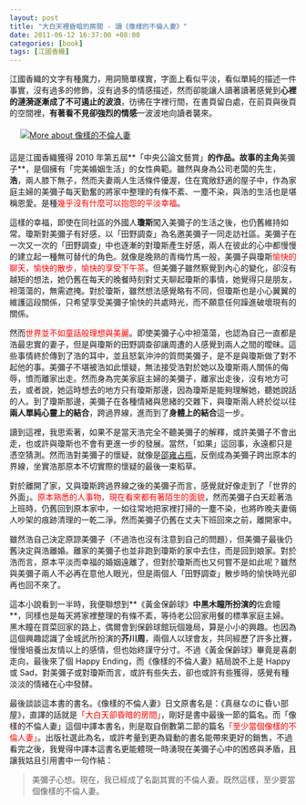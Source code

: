 ```yaml
--- 
layout: post
title: "大白天裡昏暗的房間 - 讀《像樣的不倫人妻》"
date: 2011-06-12 16:37:00 +08:00
categories: [book]
tags: [江國香織]
---
```


江國香織的文字有種魔力，用詞簡單樸實，字面上看似平淡，看似單純的描述一件事實，沒有過多的修飾，沒有過多的情感描述，然而卻能讓人讀著讀著感覺到<b>心裡的漣漪逐漸成了不可遏止的波浪</b>，彷彿在字裡行間，在書頁留白處，在前頁與後頁的空間裡，<b>有著看不見卻強烈的情感</b>一波波地向讀者襲來。

<a href="http://www.anobii.com/books/%E5%83%8F%E6%A8%A3%E7%9A%84%E4%B8%8D%E5%80%AB%E4%BA%BA%E5%A6%BB/9789861752327/013e867d6c1edc8b8a/" style="margin-left: 1em; margin-right: 1em;" title="More about 像樣的不倫人妻"><img alt="More about 像樣的不倫人妻" src="http://image.anobii.com/anobi/image_book.php?type=4&amp;item_id=013e867d6c1edc8b8a&amp;time=1305629318" style="padding-bottom: 5px; padding-left: 5px; padding-right: 5px; padding-top: 5px;" title="More about 像樣的不倫人妻" /></a>

<!-- more -->

這是江國香織獲得 2010 年第五屆**「中央公論文藝賞」**的作品。故事的主角**美彌子**，是個擁有「完美婚姻生活」的女性典範。雖然與身為公司老闆的先生，**浩**，兩人膝下無子，然而夫妻兩人生活條件優渥，住在寬敞舒適的屋子中，作為家庭主婦的美彌子每天勤奮的將家中整理的有條不紊、一塵不染，與浩的生活也是堪稱恩愛。是種<span style="color:red;">幾乎沒有什麼可以抱怨的平淡幸福</span>。

這樣的幸福，即使在同社區的外國人**瓊斯**闖入美彌子的生活之後，也仍舊維持如常。瓊斯對美彌子有好感，以「田野調查」為名邀美彌子一同走訪社區。美彌子在一次又一次的「田野調查」中也逐漸的對瓊斯產生好感，兩人在彼此的心中都慢慢的建立起一種無可替代的角色。就像是晚熟的青梅竹馬一般，美彌子與瓊斯<span style="color:red;">愉快的聊天，愉快的散步，愉快的享受下午茶</span>。但美彌子雖然察覺到內心的變化，卻沒有越矩的想法，她仍舊在每天的晚餐時刻對丈夫聊起瓊斯的事情，她覺得只是朋友，袒蕩蕩的，無需遮掩。對於瓊斯，雖然想法感覺略有不同，但瓊斯也是小心翼翼的維護這段關係，只希望享受美彌子愉快的共處時光，而不願意任何躁進破壞現有的關係。

然而<span style="color:red;">世界並不如童話般理想與美麗</span>。即使美彌子心中袒蕩蕩，也認為自己一直都是浩最忠實的妻子，但是與瓊斯的田野調查卻讓周遭的人感覺到兩人之間的曖昧。這些事情終於傳到了浩的耳中，並且怒氣沖沖的質問美彌子，是不是與瓊斯做了對不起他的事。美彌子不堪被浩如此懷疑，無法接受浩對於她以及瓊斯兩人關係的侮辱，憤而離家出走。然而身為完美家庭主婦的美彌子，離家出走後，沒有地方可去，或者說，她這時想去的地方只有瓊斯那邊，因為瓊斯是能夠理解她，聽她說話的人。到了瓊斯那邊，美彌子在各種情緒與思緒的交雜下，與瓊斯兩人終於從以往**兩人單純心靈上的結合**，跨過界線，進而到了**身體上的結合**這一步。

讀到這裡，我思索著，如果不是當天浩完全不聽美彌子的解釋，或許美彌子不會出走，也或許與瓊斯也不會有更進一步的發展。當然，「如果」這回事，永遠都只是憑空猜測。然而浩對美彌子的懷疑，就像是[邵雍占瓶](/blog/2011/06/10/result-lead-by-prediction/)，反倒成為美彌子跨出原本的界線，坐實浩那原本不切實際的懷疑的最後一束稻草。

對於離開了家，又與瓊斯跨過界線之後的美彌子而言，感覺就好像走到了「世界的外面」。<span style="color:red;">原本熟悉的人事物，現在看來都有著陌生的面貌</span>，然而美彌子白天趁著浩上班時，仍舊回到原本家中，一如往常地把家裡打掃的一塵不染，也將昨晚夫妻倆人吵架的痕跡清理的一乾二淨。然而美彌子仍舊在丈夫下班回來之前，離開家中。

雖然浩自己決定原諒美彌子（不過浩也沒有注意到自己的問題），但美彌子最後仍舊決定與浩離婚。離家的美彌子也並非跑到瓊斯的家中去住，而是回到娘家。對於浩而言，原本平淡而幸福的婚姻遠離了，但對於瓊斯而也又何嘗不是如此呢？雖然與美彌子兩人不必再在意他人眼光，但是兩個人「田野調查」散步時的愉快時光卻再也回不來了。

這本小說看到一半時，我便聯想到**《黃金保齡球》**中黑木瞳所扮演的**佐倉瞳**，同樣也是每天將家裡整理的有條不紊，等待老公回家用餐的標準家庭主婦。黑木瞳在買菜回家的路上，偶爾會到保齡球館玩個幾局，算是小小的興趣。也因為這個興趣認識了金城武所扮演的**芥川周**，兩個人以球會友，共同經歷了許多比賽，慢慢培養出友情以上的感情，但也始終謹守分寸。不過《黃金保齡球》畢竟是喜劇走向，最後來了個 Happy Ending，而《像樣的不倫人妻》結局說不上是 Happy 或 Sad，對美彌子或對瓊斯而言，或許有些失去，卻也或許有些獲得，感覺有種淡淡的情緒在心中發酵。

最後談談這本書的書名。《像樣的不倫人妻》日文原書名是：《真昼なのに昏い部屋》，直譯的話就是<span style="color:red;">「大白天卻昏暗的房間」</span>，剛好是書中最後一節的篇名。而「像樣的不倫人妻」這個中譯本書名，則是取自倒數第二節的篇名<span style="color:red;">「至少當個像樣的不倫人妻」</span>。出版社選此為名，或許考量到更為聳動的書名能帶來更好的銷售，不過看完之後，我覺得中譯本這書名更能體現一時湧現在美彌子心中的困惑與矛盾，且讓我姑且引用書中一句作結：

> 美彌子心想。現在，我已經成了名副其實的不倫人妻。既然這樣，至少要當個像樣的不倫人妻。
